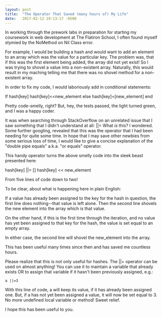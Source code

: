 ```yaml
---
layout: post
title:  "The Operator That Saved (many hours of) My Life"
date:   2017-02-12 19:13:17 -0500
---
```


In working through the prework labs in preparation for starting my coursework in web development at The Flatiron School, 
I often found myself stymied by the NoMethod on Nil Class error.  
 
For example, I would be building a hash and would want to add an element to an array which was the value for a particular key.  The problem was, that if this was the first element being added, the array did not yet exist!  So I was trying to shovel a value into a non-existent array.  Naturally, this would result in my maching telling me that there was no shovel method for a non-existent array.
 
In order to fix my code, I would laboriously add in conditional statements:

If hash[key]
    hash[key]<<new_element
else 
    hash[key]=[new_element]
end

Pretty code-smelly, right? But, hey, the tests passed, the light turned green, and I was a happy coder.

It was when searching through StackOverflow on an unrelated issue that I saw something that I didn't understand at all:  ||=
What *is* this? I wondered.  Some further googling, revealed that this was the operator that I had been needing for quite some time.  In hope that I may save other newbies from some serious loss of time, I would like to give a concise explanation of the "double pipe equals" a.k.a. "or equals" operator.
 
This handy operator turns the above smelly code into the sleek beast presented here:

hash[key] ||= []
hash[key] << new_element

From five lines of code down to two!


To be clear, about what is happening here in plain English:

If a value has already been assigned to the key for the hash in question, the first line does nothing--that value is left alone.  Then the second line shovels the new element into the array which is that value.

On the other hand, if this is the first time through the iteration, and no value has yet been assigned to that key for the hash, the value is set equal to an empty array.

In either case, the second line will shovel the new_element into the array.

This has been useful many times since then and has saved me countless hours.

Please realize that this is not only useful for hashes. The ||= operator can be used on almost anything!  You can use it to maintain a variable that already exists OR to assign that variable if it hasn't been previously assigned, e.g.:

```
a ||=3
```
																			 
With this line of code, a will keep its value, if it has already been assigned one.  But, if a has not yet been assigned a value, it will now be set equal to 3.  No more undefined local variable or method!  Sweet relief.

I hope this has been useful to you.
